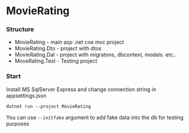 # MovieRating

### Structure
* MovieRating - main asp .net coe mvc project
* MovieRating.Dto - project with dtos
* MovieRating.Dal - project with migratons, dbcontext, models. etc..
* MoveRating.Test - Testing project

### Start
Install MS SqlServer Express and change connection string in appsettings.json

`dotnet run --project MovieRating`

You can use `--initfake` argument to add fake data into the db for testing purposes
